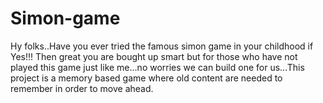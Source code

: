 # Simon-game
Hy folks..Have you ever tried the famous simon game in your childhood if Yes!!! Then great you are bought up smart but for those who have not played this game just like me...no worries we can build one for us...This project is a memory based game where old content are needed to remember in order to move ahead.
